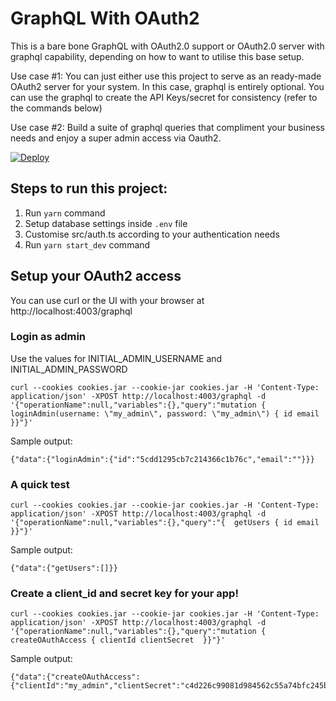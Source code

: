 # GraphQL With OAuth2

This is a bare bone GraphQL with OAuth2.0 support or OAuth2.0 server with graphql capability, depending on how to want to utilise this base setup.

Use case #1: You can just either use this project to serve as an ready-made OAuth2 server for your system. In this case, graphql is entirely optional. You can use the graphql to create the API Keys/secret for consistency (refer to the commands below)

Use case #2: Build a suite of graphql queries that compliment your business needs and enjoy a super admin access via Oauth2.

[![Deploy](https://www.herokucdn.com/deploy/button.svg)](https://heroku.com/deploy)

## Steps to run this project:

1. Run `yarn` command
2. Setup database settings inside `.env` file
3. Customise src/auth.ts according to your authentication needs
4. Run `yarn start_dev` command

## Setup your OAuth2 access

You can use curl or the UI with your browser at http://localhost:4003/graphql

### Login as admin

Use the values for INITIAL_ADMIN_USERNAME and INITIAL_ADMIN_PASSWORD

    curl --cookies cookies.jar --cookie-jar cookies.jar -H 'Content-Type: application/json' -XPOST http://localhost:4003/graphql -d '{"operationName":null,"variables":{},"query":"mutation {  loginAdmin(username: \"my_admin\", password: \"my_admin\") { id email  }}"}'

Sample output:

    {"data":{"loginAdmin":{"id":"5cdd1295cb7c214366c1b76c","email":""}}}

### A quick test

    curl --cookies cookies.jar --cookie-jar cookies.jar -H 'Content-Type: application/json' -XPOST http://localhost:4003/graphql -d '{"operationName":null,"variables":{},"query":"{  getUsers { id email  }}"}'

Sample output:

    {"data":{"getUsers":[]}}

### Create a client_id and secret key for your app!

    curl --cookies cookies.jar --cookie-jar cookies.jar -H 'Content-Type: application/json' -XPOST http://localhost:4003/graphql -d '{"operationName":null,"variables":{},"query":"mutation {  createOAuthAccess { clientId clientSecret  }}"}'

Sample output:

    {"data":{"createOAuthAccess":{"clientId":"my_admin","clientSecret":"c4d226c99081d984562c55a74bfc245b2ad21a70a441873b102e15b521c2a7da"}}}
